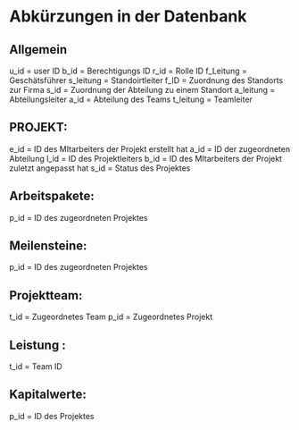 # Abkürzungen in der Datenbank

## Allgemein
u_id = user ID
b_id = Berechtigungs ID
r_id = Rolle ID
f_Leitung = Geschätsführer
s_leitung = Standoirtleiter
f_ID = Zuordnung des Standorts zur Firma
s_id = Zuordnung der Abteilung zu einem Standort
a_leitung = Abteilungsleiter
a_id = Abteilung des Teams
t_leitung = Teamleiter

## PROJEKT:
e_id = ID des MItarbeiters der Projekt erstellt hat
a_id = ID der zugeordneten Abteilung
l_id = ID des Projektleiters
b_id = ID des MItarbeiters der Projekt zuletzt angepasst hat
s_id = Status des Projektes

## Arbeitspakete:
p_id = ID des zugeordneten Projektes

## Meilensteine:
p_id = ID des zugeordneten Projektes

## Projektteam:
t_id = Zugeordnetes Team
p_id = Zugeordnetes Projekt

## Leistung :
t_id = Team ID

## Kapitalwerte:
p_id = ID des Projektes